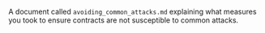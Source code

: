 A document called `avoiding_common_attacks.md` explaining what measures you took to ensure contracts are not susceptible to common attacks.